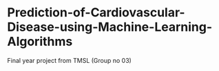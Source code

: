# Prediction-of-Cardiovascular-Disease-using-Machine-Learning-Algorithms
Final year project from TMSL (Group no 03)

